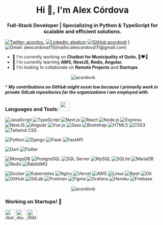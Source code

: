 <h1 align="center">Hi 👋, I'm Alex Córdova</h1>
<h3 align="center">Full-Stack Developer | Specializing in Python & TypeScript for scalable and efficient solutions.</h3>

[![Twitter: acordov_](https://img.shields.io/twitter/follow/acordov_?style=social)](https://x.com/acordov_)
[![Linkedin: alealcor](https://img.shields.io/badge/-alealcor-blue?style=flat-square&logo=Linkedin&logoColor=white&link=https://www.linkedin.com/in/alealcor/)](https://www.linkedin.com/in/alealcor/)
[![GitHub acordovb](https://img.shields.io/github/followers/acordovb?label=follow&style=social)](https://github.com/acordovb)
[![Gmail: alexcordova111](https://img.shields.io/badge/-alexcordova111@gmail.com-red?style=flat-square&logo=Gmail&logoColor=white&link=mailto:)](mailto:alexcordova111@gmail.com)

- 🔭 I'm currently working on **Chatbot for Municipality of Quito. 💙❤️💙**
- 🌱 I'm currently learning **AWS, NestJS, Redis, Angular.**
- 👯 I'm looking to collaborate on **Remote Projects** and **Startups**.

<div align="center">
<p>&nbsp;<img align="center" src="https://github-readme-stats.vercel.app/api?username=acordovb&show_icons=true&locale=en&theme=dark#gh-dark-mode-only" alt="acordovb" /></p>
</div>

\* **_My contributions on GitHub might seem low because I primarily work in private GitLab repositories for the organizations I am employed with._**

<h3 align="left">Languages and Tools: <img src="https://media1.giphy.com/media/v1.Y2lkPTc5MGI3NjExdXQxbGdxdDBieWcwYmV0Yjh0Z2hnMml1a3pkNDA2ZTZueWJ1Ym5ieiZlcD12MV9pbnRlcm5hbF9naWZfYnlfaWQmY3Q9cw/j0HjChGV0J44KrrlGv/giphy.webp" width="30"></h3>

![JavaScript](https://img.shields.io/badge/Code-JavaScript-informational?style=flat&logo=javascript&color=F7DF1E)
![TypeScript](https://img.shields.io/badge/Code-TypeScript-informational?style=flat&logo=typescript&color=3178C6)
![Next.js](https://img.shields.io/badge/Framework-Next.js-informational?style=flat&logo=next.js&color=000000)
![React](https://img.shields.io/badge/Code-React-informational?style=flat&logo=react&color=61DAFB)
![Node.js](https://img.shields.io/badge/Code-Node.js-informational?style=flat&logo=node.js&color=339933)
![Express](https://img.shields.io/badge/Framework-Express-informational?style=flat&logo=express&color=000000)
![NestJS](https://img.shields.io/badge/Framework-NestJS-informational?style=flat&logo=nestjs&color=E0234E)
![Angular](https://img.shields.io/badge/Framework-Angular-informational?style=flat&logo=angular&color=DD0031)
![Vue.js](https://img.shields.io/badge/Framework-Vue.js-informational?style=flat&logo=vue.js&color=4FC08D)
![Sass](https://img.shields.io/badge/Style-Sass-information?style=flat&logo=sass&color=CC6699)
![Bootstrap](https://img.shields.io/badge/Style-Bootstrap-information?style=flat&logo=bootstrap&color=7952B3)
![HTML5](https://img.shields.io/badge/Markup-HTML5-information?style=flat&logo=html5&color=E34F26)
![CSS3](https://img.shields.io/badge/Style-CSS3-information?style=flat&logo=css3&color=1572B6)
![Tailwind CSS](https://img.shields.io/badge/Style-TailwindCSS-information?style=flat&logo=tailwind-css&color=38B2AC)

![Python](https://img.shields.io/badge/Code-Python-informational?style=flat&logo=python&color=3776AB)
![Django](https://img.shields.io/badge/Framework-Django-informational?style=flat&logo=django&color=092E20)
![Flask](https://img.shields.io/badge/Framework-Flask-informational?style=flat&logo=flask&color=000000)
![FastAPI](https://img.shields.io/badge/Framework-FastAPI-informational?style=flat&logo=fastapi&color=009688)

![Dart](https://img.shields.io/badge/Code-Dart-informational?style=flat&logo=dart&color=0175C2)
![Flutter](https://img.shields.io/badge/Framework-Flutter-informational?style=flat&logo=flutter&color=02569B)

![MongoDB](https://img.shields.io/badge/Database-MongoDB-informational?style=flat&logo=mongodb&color=47A248)
![PostgreSQL](https://img.shields.io/badge/Database-PostgreSQL-informational?style=flat&logo=postgresql&color=336791)
![SQL Server](https://img.shields.io/badge/Database-SQLServer-informational?style=flat&logo=microsoft-sql-server&color=CC2927)
![MySQL](https://img.shields.io/badge/Database-MySQL-informational?style=flat&logo=mysql&color=4479A1)
![SQLite](https://img.shields.io/badge/Database-SQLite-informational?style=flat&logo=sqlite&color=003B57)
![MariaDB](https://img.shields.io/badge/Database-MariaDB-informational?style=flat&logo=mariadb&color=003545)
![Redis](https://img.shields.io/badge/Database-Redis-informational?style=flat&logo=redis&color=DC382D)
![RabbitMQ](https://img.shields.io/badge/Queue-RabbitMQ-informational?style=flat&logo=rabbitmq&color=FF6600)

![Docker](https://img.shields.io/badge/Container-Docker-informational?style=flat&logo=docker&color=2496ED)
![Kubernetes](https://img.shields.io/badge/Container-Kubernetes-informational?style=flat&logo=kubernetes&color=326CE5)
![Nginx](https://img.shields.io/badge/Server-Nginx-informational?style=flat&logo=nginx&color=009639)
![Vercel](https://img.shields.io/badge/Deployment-Vercel-informational?style=flat&logo=vercel&color=000000)
![AWS](https://img.shields.io/badge/Cloud-AWS-informational?style=flat&logo=amazon-aws&color=232F3E)
![Linux](https://img.shields.io/badge/System-Linux-informational?style=flat&logo=linux&color=FCC624)
![Bash](https://img.shields.io/badge/Shell-Bash-informational?style=flat&logo=gnu-bash&color=4EAA25)
![Git](https://img.shields.io/badge/VersionControl-Git-informational?style=flat&logo=git&color=F05032)
![GitHub](https://img.shields.io/badge/VersionControl-GitHub-informational?style=flat&logo=github&color=181717)
![GitLab](https://img.shields.io/badge/VersionControl-GitLab-informational?style=flat&logo=gitlab&color=FCA121)
![Postman](https://img.shields.io/badge/Tool-Postman-information?style=flat&logo=postman&color=FF6C37)
![Figma](https://img.shields.io/badge/Design-Figma-informational?style=flat&logo=figma&color=F24E1E)
![Grafana](https://img.shields.io/badge/Monitoring-Grafana-informational?style=flat&logo=grafana&color=F46800)
![Heroku](https://img.shields.io/badge/Deployment-Heroku-informational?style=flat&logo=heroku&color=430098)
![Firebase](https://img.shields.io/badge/Database-Firebase-informational?style=flat&logo=firebase&color=FFCA28)

<div align="center">
<p>&nbsp;<img align="center" src="https://github-readme-stats.vercel.app/api/top-langs?username=acordovb&show_icons=true&locale=en&layout=compact&theme=dark#gh-dark-mode-only" alt="acordovb" /></p>
</div>

<h3 align="left">Working on Startups! 🚀</h3>

<a aria-label="stam-labs" itemprop="follows" class="avatar-group-item" data-hovercard-type="organization" data-octo-click="hovercard-link-click" data-octo-dimensions="link_type:self" data-hydro-click="{&quot;event_type&quot;:&quot;user_profile.click&quot;,&quot;payload&quot;:{&quot;profile_user_id&quot;:33164007,&quot;target&quot;:&quot;MEMBER_ORGANIZATION_AVATAR&quot;,&quot;user_id&quot;:33164007,&quot;originating_url&quot;:&quot;https://github.com/acordovb&quot;}}" data-hydro-click-hmac="bf7e2b33fda10468762dbbcb07509f951914ba7b47eae97427b4ff206519daa5" href="/stam-labs">
      <img src="https://avatars.githubusercontent.com/u/79854957?s=64&amp;v=4" alt="@stam-labs" size="32" height="32" width="32" data-view-component="true" class="avatar">
</a>
<a aria-label="untrip" itemprop="follows" class="avatar-group-item" data-hovercard-type="organization"  data-octo-click="hovercard-link-click" data-octo-dimensions="link_type:self" data-hydro-click="{&quot;event_type&quot;:&quot;user_profile.click&quot;,&quot;payload&quot;:{&quot;profile_user_id&quot;:33164007,&quot;target&quot;:&quot;MEMBER_ORGANIZATION_AVATAR&quot;,&quot;user_id&quot;:33164007,&quot;originating_url&quot;:&quot;https://github.com/acordovb&quot;}}" data-hydro-click-hmac="bf7e2b33fda10468762dbbcb07509f951914ba7b47eae97427b4ff206519daa5" href="/untrip">
      <img src="https://avatars.githubusercontent.com/u/109124585?s=64&amp;v=4" alt="@untrip" size="32" height="32" width="32" data-view-component="true" class="avatar">
</a>
<a aria-label="Alumtu" itemprop="follows" class="avatar-group-item" data-hovercard-type="organization"  data-octo-click="hovercard-link-click" data-octo-dimensions="link_type:self" data-hydro-click="{&quot;event_type&quot;:&quot;user_profile.click&quot;,&quot;payload&quot;:{&quot;profile_user_id&quot;:33164007,&quot;target&quot;:&quot;MEMBER_ORGANIZATION_AVATAR&quot;,&quot;user_id&quot;:33164007,&quot;originating_url&quot;:&quot;https://github.com/acordovb&quot;}}" data-hydro-click-hmac="bf7e2b33fda10468762dbbcb07509f951914ba7b47eae97427b4ff206519daa5" href="/Alumtu">
      <img src="https://avatars.githubusercontent.com/u/153480820?s=64&amp;v=4" alt="@Alumtu" size="32" height="32" width="32" data-view-component="true" class="avatar">
</a>
